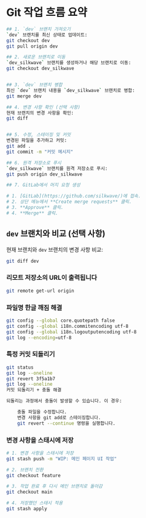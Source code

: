 
# Git 작업 흐름 요약

```sh
## 1. `dev` 브랜치 가져오기
`dev` 브랜치를 최신 상태로 업데이트:
git checkout dev
git pull origin dev

## 2. 새로운 브랜치로 이동
`dev_silkwave` 브랜치를 생성하거나 해당 브랜치로 이동:
git checkout dev_silkwave


## 3. `dev` 브랜치 병합
최신 `dev` 브랜치 내용을 `dev_silkwave` 브랜치로 병합:
git merge dev

## 4. 변경 사항 확인 (선택 사항)
현재 브랜치의 변경 사항을 확인:
git diff


## 5. 수정, 스테이징 및 커밋
변경된 파일을 추가하고 커밋:
git add .
git commit -m "커밋 메시지"

## 6. 원격 저장소로 푸시
`dev_silkwave` 브랜치를 원격 저장소로 푸시:
git push origin dev_silkwave

## 7. GitLab에서 머지 요청 생성

# 1. [GitLab](https://github.com/silkwave/)에 접속.
# 2. 상단 메뉴에서 **Create merge requests** 클릭.
# 3. **Approve** 클릭.
# 4. **Merge** 클릭.
```

##  `dev` 브랜치와 비교 (선택 사항)
현재 브랜치와 `dev` 브랜치의 변경 사항 비교:
```sh
git diff dev
```

### 리모트 저장소의 URL이 출력됩니다
```sh
git remote get-url origin
```

### 파일명 한글 깨짐 해결
```sh
git config --global core.quotepath false
git config --global i18n.commitencoding utf-8
git config --global i18n.logoutputencoding utf-8
git log --encoding=utf-8
```
### 특정 커밋 되돌리기
```sh
git status 
git log --oneline
git revert 3f5a1b7
git log --oneline
커밋 되돌리기 + 충돌 해결

되돌리는 과정에서 충돌이 발생할 수 있습니다. 이 경우:

    충돌 파일을 수정합니다.
    변경 사항을 git add로 스테이징합니다.
    git revert --continue 명령을 실행합니다.
```

### 변경 사항을 스태시에 저장
```sh
# 1. 변경 사항을 스태시에 저장
git stash push -m "WIP: 메인 페이지 UI 작업"

# 2. 브랜치 전환
git checkout feature

# 3. 작업 완료 후 다시 메인 브랜치로 돌아감
git checkout main

# 4. 저장했던 스태시 적용
git stash apply
```
